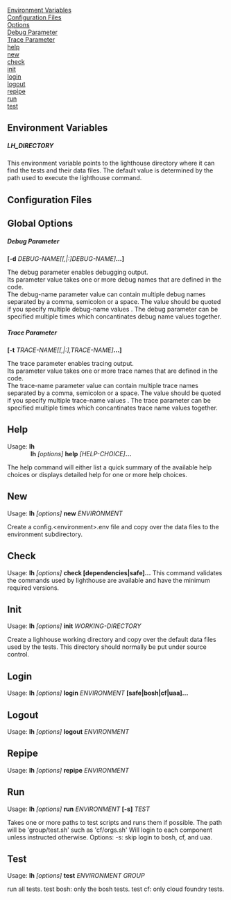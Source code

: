 
[Environment Variables](#environment-variables)  
[Configuration Files](#configuration-files)  
[Options](#global-options)  
[Debug Parameter](#debug-parameter)  
[Trace Parameter](#trace-parameter)  
[help](#help)  
[new](#new)  
[check](#check)  
[init](#init)  
[login](#login)  
[logout](#logout)  
[repipe](#repipe)  
[run](#run)  
[test](#test)

## Environment Variables

##### LH\_DIRECTORY

This environment variable points to the lighthouse directory where it can find
the tests and their data files.   The default value is determined by the path
used to execute the lighthouse command. 

## Configuration Files

## Global Options

##### Debug Parameter
**[-d** *DEBUG-NAME[[,|:]DEBUG-NAME]***...]**  

The debug parameter enables debugging output.  
Its parameter value takes one or more debug names that are defined in the code.  
The debug-name parameter value can contain multiple debug names separated
by a comma, semicolon or a space.  The value should be quoted if you specify
multiple debug-name values .
The debug parameter can be specified multiple times which concantinates
debug name values together.

##### Trace Parameter
**[-t** *TRACE-NAME[[,|:],TRACE-NAME]***...]** 

The trace parameter enables tracing output.  
Its parameter value takes one or more trace names that are defined in the code.  
The trace-name parameter value can contain multiple trace names separated
by a comma, semicolon or a space.  The value should be quoted if you specify
multiple trace-name values .
The trace parameter can be specified multiple times which concantinates
trace name values together.

## Help
Usage: **lh**  
       **lh** *[options]* **help** *[HELP-CHOICE]***...**  

The help command will either list a quick summary of the available help
choices or displays detailed help for one or more help choices.

## New
Usage: **lh** *[options]* **new** *ENVIRONMENT*

Create a config.\<environment\>.env file and copy over the data files to 
the environment subdirectory.  

## Check
Usage: **lh** *[options]* **check [dependencies|safe]...**
This command validates the commands used by lighthouse are available and have
the minimum required versions. 


## Init
Usage: **lh** *[options]* **init** *WORKING-DIRECTORY*

Create a lighhouse working directory and copy over the 
default data files used by the tests.  This directory 
should normally be put under source control.

## Login
Usage: **lh** *[options]* **login** *ENVIRONMENT* **[safe|bosh|cf|uaa]...**

## Logout
Usage: **lh** *[options]* **logout** *ENVIRONMENT*

## Repipe
Usage: **lh** *[options]* **repipe** *ENVIRONMENT*

## Run
Usage: **lh** *[options]* **run** *ENVIRONMENT* **[-s]** *TEST*

Takes one or more paths to test scripts and runs them if possible.
The path will be 'group/test.sh' such as 'cf/orgs.sh'
Will login to each component unless instructed otherwise.
Options:
-s: skip login to bosh, cf, and uaa.

## Test
Usage: **lh** *[options]* **test** *ENVIRONMENT GROUP*

run all tests.
test bosh: only the bosh tests.
test cf: only cloud foundry tests.

